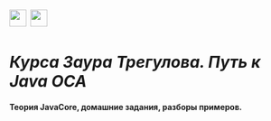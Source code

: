 <h1> <img src="https://cdn.jsdelivr.net/npm/simple-icons@v7/icons/intellijidea.svg" height="30"/> <img src="https://cdn.jsdelivr.net/npm/simple-icons@v7/icons/udemy.svg" height="30"/>  </h1>

# _Курса Заура Трегулова. Путь к Java OCA_

#### Теория JavaCore, домашние задания, разборы примеров. 
